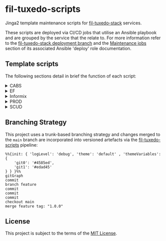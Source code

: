 # fil-tuxedo-scripts

Jinga2 template maintenance scripts for [fil-tuxedo-stack](https://github.com/companieshouse/fil-tuxedo-stack) services.

These scripts are deployed via CI/CD jobs that utilise an Ansible playbook and are grouped by the service that the relate to. For more information refer to the [fil-tuxedo-stack deployment branch](https://github.com/companieshouse/fil-tuxedo-stack/tree/deployment) and the [Maintenance jobs](https://github.com/companieshouse/fil-tuxedo-stack/tree/deployment/roles/deploy#maintenance-jobs) section of its associated Ansible 'deploy' role documentation.

## Template scripts

The following sections detail in brief the function of each script:

<details><summary>CABS</summary>
<p>

| Filename | Description |
|--------|--------|
| `cabs_check.j2` | Check CABS service is running and check logs for network errors. |


</p>
</details>

<details><summary>EF</summary>
<p>

| Filename | Description |
|--------|--------|
| `active_auth_codes_stats.j2` | Generate active auth codes stats for the previous week and send by email. |
| `aps_letter_run.j2` | Auth code letter generation processing. |
| `auth_change_clear.j2` | Clear old entries from the auth change Informix database table. |
| `auth_change_status_check.J2` | Generate email for auth change records showing status 'v'. |
| `auth_code_stats.j2` | Generate auth code stats and send by email. |
| `auth_diss.j2` | Disable auth codes for dissolved companies. |
| `auth_letters_eshuttle.j2` | Process shuttle files and create/update/disable auth code database entries for individual companies as necessary. |
| `auth_letters_insert.j2` | Insert auth letter records into Informix EF database. |
| `auth_letters_status.j2` | Update status of auth change entries with missing auth codes. |
| `daily_letter_count_stats.j2` | Generate daily letter count stats and send by email. |
| `database_lock_check.j2` | Check ULOG for SQLSTATE errors indicating database lock and send by email. |
| `duplicate_auth_codes_check.j2` | Check for duplicate auth codes and send by email. |
| `forward_check.j2` | Check for service forwarding errors and generate email. |
| `presenter_data_transfer.j2` | Copy presenter data to S3 bucket for retrieval and processing by backend XML service instances. |
| `sqlstate_check.j2` | Check ULOG for SQLSTATE exception errors and send by email. |
| `ulog_error_check.j2` | Check ULOG for generic errors and send by email. |

</p>
</details>

<details><summary>Informix</summary>
<p>

| Filename | Description |
|--------|--------|
| `level_zero_backup.j2` | Perform a level zero database backup and archive the level zero backup file. |
| `logging.j2` | Common logging functions for use in other scripts. |
| `logical_log_archive.j2` | Perform logical log backup and restart continuous backups for the specified Informix database. |
| `menu.j2` | Interctive menu-based system for `informix` user database management. |
| `ois_stats_production.j2` | Generate OIS function call statistics and send email to recipients. |
| `ois_stats_update.j2` | Parse statistics files generated by ois-tuxedo-stack servers (output files generated by the morestats_miu script) and insert into prod Informix database. |
| `stop_all_logicals.j2` | Stop all logical log continuous backup processes. |
| `update_statistics.j2` | Generate and update database statistics regarding table, row, and page-count in the systables system catalog table. |

</p>
</details>

<details><summary>PROD</summary>
<p>

| Filename | Description |
|--------|--------|
| `db_error_check.j2` | Check prod service logs for errors indicating database update failures. |
| `sage_extract.j2` | Generate and transfer telesales data files to finance system. |

</p>
</details>

<details><summary>SCUD</summary>
<p>

| Filename | Description |
|--------|--------|
| `chcc_stats.j2` | Generate CHCC service stats for the previous week and send by email. |
| `chs_permissions.j2` | Update file permissions for CHS services. |
| `fiche_clean.j2` | Delete fiche files older than the specified number of days. |
| `image_metadata_clean.j2` | Delete generated image metadata files. |
| `orders_archive.j2` | Archive old SCUD orders to a separate database table. |
| `pre95_mortgages.j2` | Export pre-95 mortgage documents from Informix database to NFS shares. |
| `public_stats.j2` | Generate SCUD public search stats and send by email. |
| `qsp_check.j2` | Check SMS poll daemon log for errors indicating failures in the charging process to QSP. |
| `scanning_clean.j2` | Delete image files older than the specified number of days and delete empty scanning directories whose names being with a defined company prefix. |
| `scud_extract.j2` | Generate scud extract files containing details of the scanned documents for the day, export TIFF images, and update database with amended day numbers. |
| `scud_stats.j2` | Generate weekly statistics for scud service and send by email. |
| `sms_poll_check.j2` | Check status of SMS poll daemon and send alerts if not running. |
| `sms_poll_start.j2` | Start SMS poll daemon to prepare orders for transmission. |
| `sms_poll_stop.j2` | Stop SMS poll daemon. |
| `transmission_check.j2` | Check SMS poll daemon log for order processing errors and generate alerts. |

</p>
</details>

## Branching Strategy

This project uses a trunk-based branching strategy and changes merged to the `main` branch are incorporated into versioned artefacts via the [fil-tuxedo-scripts](https://github.com/companieshouse/ci-pipelines/blob/master/pipelines/platform/team-platform/fil-tuxedo-scripts) pipeline:

```mermaid
%%{init: { 'logLevel': 'debug', 'theme': 'default' , 'themeVariables': {
    'git0': '#4585ed',
    'git1': '#edad45'
} } }%%
gitGraph
commit
branch feature
commit
commit
commit
checkout main
merge feature tag: "1.0.0"
```

## License

This project is subject to the terms of the [MIT License](/LICENSE).
